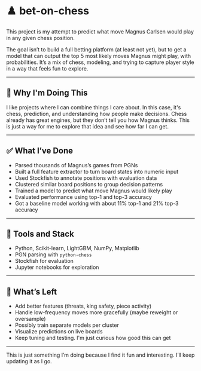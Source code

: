 # ♟️ bet-on-chess

This project is my attempt to predict what move Magnus Carlsen would play in any given chess position.

The goal isn’t to build a full betting platform (at least not yet), but to get a model that can output the top 5 most likely moves Magnus might play, with probabilities. It’s a mix of chess, modeling, and trying to capture player style in a way that feels fun to explore.

---

## 🧠 Why I'm Doing This

I like projects where I can combine things I care about. In this case, it's chess, prediction, and understanding how people make decisions. Chess already has great engines, but they don’t tell you how Magnus thinks. This is just a way for me to explore that idea and see how far I can get.

---

## ✅ What I’ve Done

- Parsed thousands of Magnus’s games from PGNs
- Built a full feature extractor to turn board states into numeric input
- Used Stockfish to annotate positions with evaluation data
- Clustered similar board positions to group decision patterns
- Trained a model to predict what move Magnus would likely play
- Evaluated performance using top-1 and top-3 accuracy
- Got a baseline model working with about 11% top-1 and 21% top-3 accuracy

---

## 🔨 Tools and Stack

- Python, Scikit-learn, LightGBM, NumPy, Matplotlib
- PGN parsing with `python-chess`
- Stockfish for evaluation
- Jupyter notebooks for exploration

---

## 🚧 What’s Left

- Add better features (threats, king safety, piece activity)
- Handle low-frequency moves more gracefully (maybe reweight or oversample)
- Possibly train separate models per cluster
- Visualize predictions on live boards
- Keep tuning and testing. I'm just curious how good this can get

---

This is just something I’m doing because I find it fun and interesting. I’ll keep updating it as I go.
